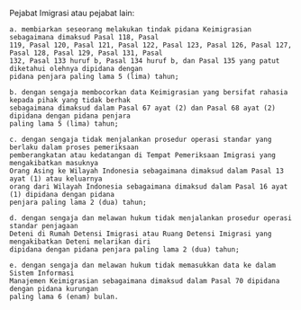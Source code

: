Pejabat Imigrasi atau pejabat lain:

    a. membiarkan seseorang melakukan tindak pidana Keimigrasian sebagaimana dimaksud Pasal 118, Pasal
    119, Pasal 120, Pasal 121, Pasal 122, Pasal 123, Pasal 126, Pasal 127, Pasal 128, Pasal 129, Pasal 131, Pasal
    132, Pasal 133 huruf b, Pasal 134 huruf b, dan Pasal 135 yang patut diketahui olehnya dipidana dengan
    pidana penjara paling lama 5 (lima) tahun;

    b. dengan sengaja membocorkan data Keimigrasian yang bersifat rahasia kepada pihak yang tidak berhak
    sebagaimana dimaksud dalam Pasal 67 ayat (2) dan Pasal 68 ayat (2) dipidana dengan pidana penjara
    paling lama 5 (lima) tahun;

    c. dengan sengaja tidak menjalankan prosedur operasi standar yang berlaku dalam proses pemeriksaan
    pemberangkatan atau kedatangan di Tempat Pemeriksaan Imigrasi yang mengakibatkan masuknya
    Orang Asing ke Wilayah Indonesia sebagaimana dimaksud dalam Pasal 13 ayat (1) atau keluarnya
    orang dari Wilayah Indonesia sebagaimana dimaksud dalam Pasal 16 ayat (1) dipidana dengan pidana
    penjara paling lama 2 (dua) tahun;

    d. dengan sengaja dan melawan hukum tidak menjalankan prosedur operasi standar penjagaan
    Deteni di Rumah Detensi Imigrasi atau Ruang Detensi Imigrasi yang mengakibatkan Deteni melarikan diri
    dipidana dengan pidana penjara paling lama 2 (dua) tahun;

    e. dengan sengaja dan melawan hukum tidak memasukkan data ke dalam Sistem Informasi
    Manajemen Keimigrasian sebagaimana dimaksud dalam Pasal 70 dipidana dengan pidana kurungan
    paling lama 6 (enam) bulan.
